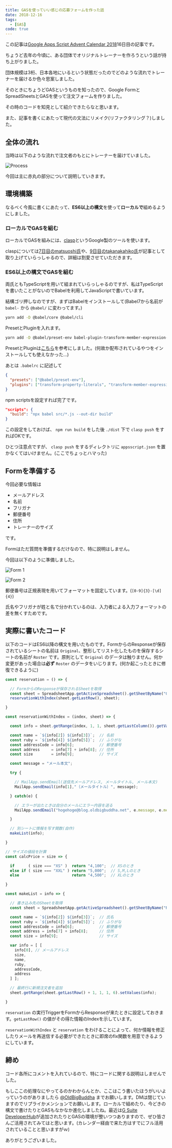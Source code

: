 ```yaml
---
title: GASを使っていい感じの応募フォームを作った話
date: 2018-12-16
tags:
  - [GAS]
code: true
---
```

この記事は[Google Apps Script Advent Calendar 2018](https://qiita.com/advent-calendar/2018/gas)16日目の記事です。

ちょうど去年の今頃に、ある団体でオリジナルトレーナーを作ろうという話が持ち上がりました。

団体規模は3桁、日本各地にいるという状態だったのでどのような流れでトレーナーを届けるか色々思案しました。

そのときにちょうどGASというものを知ったので、Google FormとSpreadSheetsとGASを使って注文フォームを作りました。

その時のコードを知見として紹介できたらなと思います。

また、記事を書くにあたって現代の文法にリメイク(リファクタリング？)しました。

## 全体の流れ

当時は以下のような流れで注文者のもとにトレーナーを届けていました。

![Process](https://blog.oldbigbuddha.net/images/post/order-process.png "Process")

今回は主に赤丸の部分について説明していきます。

## 環境構築

なるべく今風に書くにあたって、**ES6以上の構文**を使って**ローカルで**組めるようにしました。

### ローカルでGASを組む

ローカルでGASを組みには、[clasp](https://github.com/google/clasp)というGoogle製のツールを使います。

claspについては[7日目のmatsuoshi氏](https://blog.monaural.net/post/gas-and-es6-with-clasp/)や、[9日目のtakanakahiko氏](https://qiita.com/takanakahiko/items/f2b50794e8b3e00fd945)が記事として取り上げていらっしゃるので、詳細は割愛させていただきます。

### ES6以上の構文でGASを組む

両氏ともTypeScriptを用いて組まれていらっしゃるのですが、私はTypeScriptを書いたことがないのでBabelを利用してJavaScriptで書いています。

結構ゴリ押しなのですが、まずはBabelをインストールして(Babel7から名前が `babel-` から `@babel/` に変わってます。)

```sh
yarn add -D @babel/core @babel/cli
```

PresetとPluginを入れます。

```sh
yarn add -D @babel/preset-env babel-plugin-transform-member-expression-literals babel-plugin-transform-property-literals
```

PresetとPluginは[こちら](https://github.com/fossamagna/babel-preset-gas)を参考にしました。(何故か配布されているやつをインストールしても使えなかった…)

あとは `.babelrc` に記述して

```json
{
  "presets": ["@babel/preset-env"],
  "plugins": ["transform-property-literals", "transform-member-expression-literals"]
}
```

npm scriptsを設定すれば完了です。

```json
"scripts": {
  "build": "npx babel src/*.js --out-dir build"
}
```

この設定をしておけば、 `npm run build` をした後 `./dist` 下で `clasp push` をすればOKです。

ひとつ注意点ですが、 `clasp push` をするディレクトリに `appsscript.json` を置かなくてはいけません。(ここでちょっとハマった)

## Formを準備する

今回必要な情報は

- メールアドレス
- 名前
- フリガナ
- 郵便番号
- 住所
- トレーナーのサイズ

です。

Formはただ質問を準備するだけなので、特に説明はしません。

今回は以下のように準備しました。

![Form 1](https://blog.oldbigbuddha.net/images/post/order-form-1.png "Form 1")

![Form 2](https://blog.oldbigbuddha.net/images/post/order-form-2.png "Form 2")

郵便番号は正規表現を用いてフォーマットを固定しています。(`[0-9]{3}-[\d]{4}`)

氏名やフリガナが姓と名で分かれているのは、入力者による入力フォーマットの差を無くすためです。

## 実際に書いたコード

以下のコードはES6以降の構文を用いたものです。FormからのResponseが保存されているシートの名前は `Original`、整形してリスト化したものを保存するシートの名前が `Roster` です。原則として `Original` のデータは触りません。何か変更があった場合は**必ず** `Roster` のデータをいじります。(何か起こったときに修復できるように)

```javascript
const reservation = () => {

  // FormからのResponseが保存されるSheetを取得
  const sheet = SpreadsheetApp.getActiveSpreadsheet().getSheetByName("Original");
  reservationWithIndex(sheet.getLastRow(), sheet);

}

const reservationWithIndex = (index, sheet) => {

  const info = sheet.getRange(index, 1, 1, sheet.getLastColumn()).getValues()[0];

  const name = `${info[2]} ${info[3]}`;  // 名前
  const ruby = `${info[4]} ${info[5]}`;  // ふりがな
  const addressCode = info[6];           // 郵便番号
  const address     = info[7] + info[8]; // 住所
  const size        = info[9];           // サイズ

  const message = "メール本文";

  try {

    // MailApp.sendEmail(送信先メールアドレス, メールタイトル, メール本文)
    MailApp.sendEmail(info[1],"｛メールタイトル｝", message);

  } catch(e) {

    // エラーが出たときは自分のメールにエラー内容を送る
    MailApp.sendEmail("hogehoge@blog.oldbigbuddha.net", e.message, e.message);

  }

  // 別シートに情報を写す関数(自作)
  makeList(info);

}

// サイズの値段を計算
const calcPrice = size => {

  if      ( size === "XS" )  return "4,100";  // XSのとき
  else if ( size === "XXL" ) return "5,000";  // S,M,Lのとき
  else                       return "4,500";  // XLのとき

}

const makeList = info => {

  // 書き込み先のSheetを取得
  const sheet = SpreadsheetApp.getActiveSpreadsheet().getSheetByName("Roster");

  const name = `${info[2]} ${info[3]}`;  // 氏名
  const ruby = `${info[4]} ${info[5]}`;  // ふりがな
  const addressCode = info[6];           // 郵便番号
  const address = info[7] + info[8];     // 住所
  const size = info[9];                  // サイズ

  var info = [ [
    info[0], // メールアドレス
    size,
    name,
    ruby,
    addressCode,
    address
  ] ];

  // 最終行に新規注文者を追加
  sheet.getRange(sheet.getLastRow() + 1, 1, 1, 6).setValues(info);

}
```

`reservation` の実行TriggerをFormからResponseが来たときに設定しておきます。`getLastRow()` の値がその得た情報のIndexを示しています。

`reservationWithIndex` と `reservation` をわけることによって、何か情報を修正したりメールを再送信する必要ができたときに即席のfix関数を用意できるようにしています。

## 締め

コード各所にコメントを入れているので、特にコードに関する説明はしませんでした。

もしここの処理なにやってるのかわからんとか、ここはこう書いたほうがいいよっていうのがありましたら [@OldBigBuddha](https://www.twitter.com/OldBigBuddha) までお願いします。DMは閉じていますのでリプライかメンションでお願いします。ローカルで組めたり、今どきの構文で書けたりとGASもなかなか進化しましたね。最近は[G Suite DeveloperHub](https://developers.google.com/gsuite/)が追加されたりとGASの環境が整いつつありますので、ぜひ皆さんご活用されてみてはと思います。(カレンダー経由で来た方はすでにフル活用されていることと思いますがｗ)

ありがとうございました。
